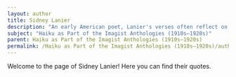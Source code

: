 ```yaml
---
layout: author
title: Sidney Lanier
description: "An early American poet, Lanier's verses often reflect on nature and its beauty. His ability to convey deep emotion with brevity connects with the essence of haiku as a literary form."
subject: "Haiku as Part of the Imagist Anthologies (1910s–1920s)"
parent: Haiku as Part of the Imagist Anthologies (1910s–1920s)
permalink: /Haiku as Part of the Imagist Anthologies (1910s–1920s)/authors/Sidney-Lanier/
---
```


Welcome to the page of Sidney Lanier! Here you can find their quotes.
